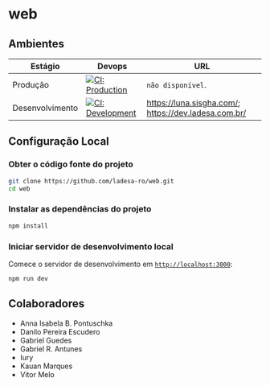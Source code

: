 # web

## Ambientes

| Estágio         | Devops                                                       | URL                                                      |
| --------------- | ------------------------------------------------------------ | -------------------------------------------------------- |
| Produção        | [![CI: Production][action-ci-prod-src]][action-ci-prod-href] | `não disponível`.                                        |
| Desenvolvimento | [![CI: Development][action-ci-dev-src]][action-ci-dev-href]  | <https://luna.sisgha.com/>; <https://dev.ladesa.com.br/> |

## Configuração Local

### Obter o código fonte do projeto

```bash
git clone https://github.com/ladesa-ro/web.git
cd web
```

### Instalar as dependências do projeto

```bash
npm install
```

### Iniciar servidor de desenvolvimento local

Comece o servidor de desenvolvimento em [`http://localhost:3000`](http://localhost:3000):

```bash
npm run dev
```

## Colaboradores

- Anna Isabela B. Pontuschka
- Danilo Pereira Escudero
- Gabriel Guedes
- Gabriel R. Antunes
- Iury
- Kauan Marques
- Vitor Melo

<!-- Badges -->

<!-- Badges / Actions / Production  -->

[action-ci-prod-src]: https://img.shields.io/github/actions/workflow/status/ladesa-ro/web/ci.yml?style=flat&logo=github&logoColor=white&label=CI@production&branch=production&labelColor=18181B
[action-ci-prod-href]: https://github.com/ladesa-ro/web/actions/workflows/ci.yml?query=branch%3Aproduction

<!-- Badges / Actions / Development  -->

[action-ci-dev-src]: https://img.shields.io/github/actions/workflow/status/ladesa-ro/web/ci.yml?style=flat&logo=github&logoColor=white&label=CI@development&branch=main&labelColor=18181B
[action-ci-dev-href]: https://github.com/ladesa-ro/web/actions/workflows/ci.yml?query=branch%3Amain
